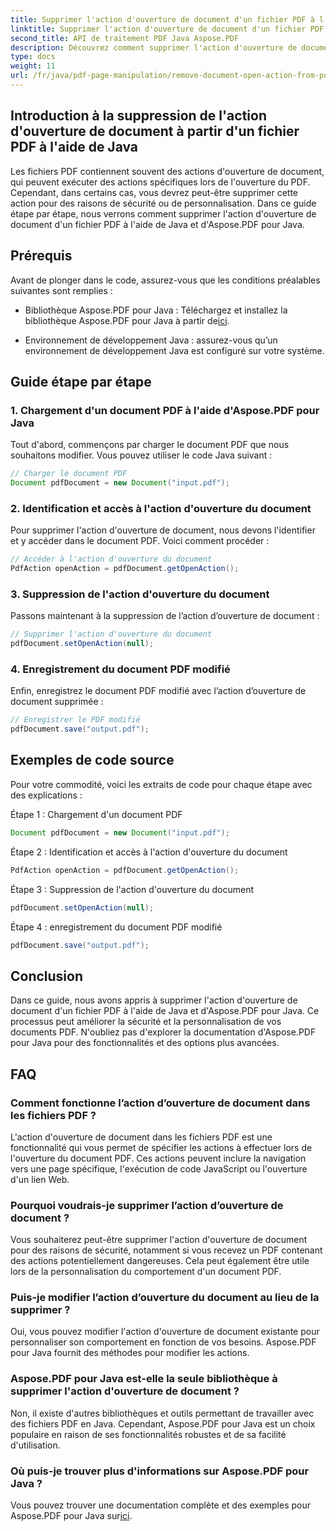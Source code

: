 ```yaml
---
title: Supprimer l'action d'ouverture de document d'un fichier PDF à l'aide de Java
linktitle: Supprimer l'action d'ouverture de document d'un fichier PDF à l'aide de Java
second_title: API de traitement PDF Java Aspose.PDF
description: Découvrez comment supprimer l'action d'ouverture de document des fichiers PDF à l'aide de Java et d'Aspose.PDF pour Java. Améliorez la sécurité et la personnalisation.
type: docs
weight: 11
url: /fr/java/pdf-page-manipulation/remove-document-open-action-from-pdf-file-using-java/
---
```


## Introduction à la suppression de l'action d'ouverture de document à partir d'un fichier PDF à l'aide de Java

Les fichiers PDF contiennent souvent des actions d'ouverture de document, qui peuvent exécuter des actions spécifiques lors de l'ouverture du PDF. Cependant, dans certains cas, vous devrez peut-être supprimer cette action pour des raisons de sécurité ou de personnalisation. Dans ce guide étape par étape, nous verrons comment supprimer l'action d'ouverture de document d'un fichier PDF à l'aide de Java et d'Aspose.PDF pour Java.

## Prérequis

Avant de plonger dans le code, assurez-vous que les conditions préalables suivantes sont remplies :

-  Bibliothèque Aspose.PDF pour Java : Téléchargez et installez la bibliothèque Aspose.PDF pour Java à partir de[ici](https://releases.aspose.com/pdf/java/).

- Environnement de développement Java : assurez-vous qu’un environnement de développement Java est configuré sur votre système.

## Guide étape par étape

### 1. Chargement d'un document PDF à l'aide d'Aspose.PDF pour Java

Tout d'abord, commençons par charger le document PDF que nous souhaitons modifier. Vous pouvez utiliser le code Java suivant :

```java
// Charger le document PDF
Document pdfDocument = new Document("input.pdf");
```

### 2. Identification et accès à l'action d'ouverture du document

Pour supprimer l'action d'ouverture de document, nous devons l'identifier et y accéder dans le document PDF. Voici comment procéder :

```java
// Accéder à l'action d'ouverture du document
PdfAction openAction = pdfDocument.getOpenAction();
```

### 3. Suppression de l'action d'ouverture du document

Passons maintenant à la suppression de l’action d’ouverture de document :

```java
// Supprimer l'action d'ouverture du document
pdfDocument.setOpenAction(null);
```

### 4. Enregistrement du document PDF modifié

Enfin, enregistrez le document PDF modifié avec l’action d’ouverture de document supprimée :

```java
// Enregistrer le PDF modifié
pdfDocument.save("output.pdf");
```

## Exemples de code source

Pour votre commodité, voici les extraits de code pour chaque étape avec des explications :

Étape 1 : Chargement d'un document PDF
```java
Document pdfDocument = new Document("input.pdf");
```

Étape 2 : Identification et accès à l'action d'ouverture du document
```java
PdfAction openAction = pdfDocument.getOpenAction();
```

Étape 3 : Suppression de l'action d'ouverture du document
```java
pdfDocument.setOpenAction(null);
```

Étape 4 : enregistrement du document PDF modifié
```java
pdfDocument.save("output.pdf");
```

## Conclusion

Dans ce guide, nous avons appris à supprimer l'action d'ouverture de document d'un fichier PDF à l'aide de Java et d'Aspose.PDF pour Java. Ce processus peut améliorer la sécurité et la personnalisation de vos documents PDF. N'oubliez pas d'explorer la documentation d'Aspose.PDF pour Java pour des fonctionnalités et des options plus avancées.

## FAQ

### Comment fonctionne l’action d’ouverture de document dans les fichiers PDF ?

L'action d'ouverture de document dans les fichiers PDF est une fonctionnalité qui vous permet de spécifier les actions à effectuer lors de l'ouverture du document PDF. Ces actions peuvent inclure la navigation vers une page spécifique, l'exécution de code JavaScript ou l'ouverture d'un lien Web.

### Pourquoi voudrais-je supprimer l’action d’ouverture de document ?

Vous souhaiterez peut-être supprimer l'action d'ouverture de document pour des raisons de sécurité, notamment si vous recevez un PDF contenant des actions potentiellement dangereuses. Cela peut également être utile lors de la personnalisation du comportement d'un document PDF.

### Puis-je modifier l’action d’ouverture du document au lieu de la supprimer ?

Oui, vous pouvez modifier l'action d'ouverture de document existante pour personnaliser son comportement en fonction de vos besoins. Aspose.PDF pour Java fournit des méthodes pour modifier les actions.

### Aspose.PDF pour Java est-elle la seule bibliothèque à supprimer l'action d'ouverture de document ?

Non, il existe d'autres bibliothèques et outils permettant de travailler avec des fichiers PDF en Java. Cependant, Aspose.PDF pour Java est un choix populaire en raison de ses fonctionnalités robustes et de sa facilité d'utilisation.

### Où puis-je trouver plus d'informations sur Aspose.PDF pour Java ?

 Vous pouvez trouver une documentation complète et des exemples pour Aspose.PDF pour Java sur[ici](https://reference.aspose.com/pdf/java/).